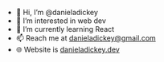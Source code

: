 - 👋 Hi, I’m @danieladickey
- 👀 I’m interested in web dev
- 🌱 I’m currently learning React
- 📫 Reach me at [danieladickey@gmail.com](mailto:danieladickey@gmail.com)
- 🌐 Website is [danieladickey.dev](https://www.danieladickey.dev)

<!---
danieladickey/danieladickey is a ✨ special ✨ repository because its `README.md` (this file) appears on your GitHub profile.
You can click the Preview link to take a look at your changes.
--->
